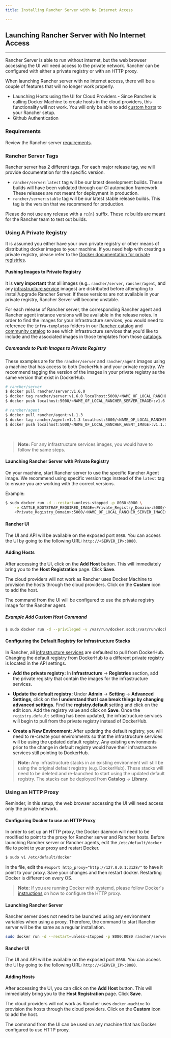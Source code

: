 ```yaml
---
title: Installing Rancher Server with No Internet Access

---
```


## Launching Rancher Server with No Internet Access
---

Rancher Server is able to run without internet, but the web browser accessing the UI will need access to the private network. Rancher can be configured with either a private registry or with an HTTP proxy.

When launching Rancher server with no internet access, there will be a couple of features that will no longer work properly.

* Launching Hosts using the UI for Cloud Providers - Since Rancher is calling Docker Machine to create hosts in the cloud providers, this functionality will not work. You will only be able to add [custom hosts]({{site.baseurl}}/rancher/{{page.version}}/{{page.lang}}/hosts/custom/) to your Rancher setup.
* Github Authentication

### Requirements

Review the Rancher server [requirements]({{site.baseurl}}/rancher/{{page.version}}/{{page.lang}}/installing-rancher/installing-server/#requirements).

### Rancher Server Tags

Rancher server has 2 different tags. For each major release tag, we will provide documentation for the specific version.

* `rancher/server:latest` tag will be our latest development builds. These builds will have been validated through our CI automation framework. These releases are not meant for deployment in production.
* `rancher/server:stable` tag will be our latest stable release builds. This tag is the version that we recommend for production.  

Please do not use any release with a `rc{n}` suffix. These `rc` builds are meant for the Rancher team to test out builds.

### Using A Private Registry

It is assumed you either have your own private registry or other means of distributing docker images to your machine. If you need help with creating a private registry, please refer to the [Docker documentation for private registries](https://docs.docker.com/registry/).

#### Pushing Images to Private Registry

It is **very important** that all images (e.g.. `rancher/server`, `rancher/agent`, and any [infrastructure service]({{site.baseurl}}/rancher/{{page.version}}/{{page.lang}}/rancher-services/) images) are distributed before attempting to install/upgrade Rancher Server. If these versions are not available in your private registry, Rancher Server will become unstable.

For each release of Rancher server, the corresponding Rancher agent and Rancher agent instance versions will be available in the release notes. In order to find the images for your infrastructure services, you would need to reference the `infra-templates` folders in our [Rancher catalog](https://github.com/rancher/rancher-catalog) and [community catalog](https://github.com/rancher/community-catalog) to see which infrastructure services that you'd like to include and the associated images in those templates from those [catalogs]({{site.baseurl}}/rancher/{{page.version}}/{{page.lang}}/catalog/).

##### Commands to Push Images to Private Registry

These examples are for the `rancher/server` and `rancher/agent` images using a machine that has access to both DockerHub and your private registry. We recommend tagging the version of the images in your private registry as the same version that exist in DockerHub.

```bash
# rancher/server
$ docker pull rancher/server:v1.6.0
$ docker tag rancher/server:v1.6.0 localhost:5000/<NAME_OF_LOCAL_RANCHER_SERVER_IMAGE>:v1.6.0
$ docker push localhost:5000/<NAME_OF_LOCAL_RANCHER_SERVER_IMAGE>:v1.6.0

# rancher/agent
$ docker pull rancher/agent:v1.1.3
$ docker tag rancher/agent:v1.1.3 localhost:5000/<NAME_OF_LOCAL_RANCHER_AGENT_IMAGE>:v1.1.3
$ docker push localhost:5000/<NAME_OF_LOCAL_RANCHER_AGENT_IMAGE>:v1.1.3
```

<br>

> **Note:** For any infrastructure services images, you would have to follow the same steps.

#### Launching Rancher Server with Private Registry

On your machine, start Rancher server to use the specific Rancher Agent image. We recommend using specific version tags instead of the `latest` tag to ensure you are working with the correct versions.

Example:

```bash
$ sudo docker run -d --restart=unless-stopped -p 8080:8080 \
    -e CATTLE_BOOTSTRAP_REQUIRED_IMAGE=<Private_Registry_Domain>:5000/<NAME_OF_LOCAL_RANCHER_AGENT_IMAGE>:v1.1.3 \
    <Private_Registry_Domain>:5000/<NAME_OF_LOCAL_RANCHER_SERVER_IMAGE>:v1.6.0
```

#### Rancher UI

The UI and API will be available on the exposed port `8080`. You can access the UI by going to the following URL: `http://<SERVER_IP>:8080`.

#### Adding Hosts

After accessing the UI, click on the **Add Host** button. This will immediately bring you to the **Host Registration** page. Click **Save**.

The cloud providers will not work as Rancher uses Docker Machine to provision the hosts through the cloud providers. Click on the **Custom** icon to add the host.

The command from the UI will be configured to use the private registry image for the Rancher agent.

##### Example Add Custom Host Command

```bash
$ sudo docker run -d --privileged -v /var/run/docker.sock:/var/run/docker.sock <Private_Registry_Domain>:5000/<NAME_OF_LOCAL_RANCHER_AGENT_IMAGE>:v1.1.3 http://<SERVER_IP>:8080/v1/scripts/<security_credentials>
```

#### Configuring the Default Registry for Infrastructure Stacks

In Rancher, all [infrastructure services]({{site.baseurl}}/rancher/{{page.version}}/{{page.lang}}/rancher-services/) are defaulted to pull from DockerHub. Changing the default registry from DockerHub to a different private registry is located in the API settings.

* **Add the private registry:** In **Infrastructure** -> **Registries** section, add the private registry that contain the images for the infrastructure services.

* **Update the default registry:** Under **Admin** -> **Setting** -> **Advanced Settings**, click on the **I understand that I can break things by changing advanced settings**. Find the **registry.default** setting and click on the edit icon. Add the registry value and click on **Save**. Once the `registry.default` setting has been updated, the infrastructure services will begin to pull from the private registry instead of DockerHub.

* **Create a New Environment:** After updating the default registry, you will need to re-create your environments so that the infrastructure services will be using the updated default registry. Any existing environments prior to the change in default registry would have their infrastructure services still pointing to DockerHub.

> **Note:** Any infrastructure stacks in an existing environment will still be using the original default registry (e.g. DockerHub). These stacks will need to be deleted and re-launched to start using the updated default registry. The stacks can be deployed from **Catalog** -> **Library**.

### Using an HTTP Proxy

Reminder, in this setup, the web browser accessing the UI will need access only the private network.

#### Configuring Docker to use an HTTP Proxy

In order to set up an HTTP proxy, the Docker daemon will need to be modified to point to the proxy for Rancher server and Rancher hosts. Before launching Rancher server or Rancher agents, edit the `/etc/default/docker` file to point to your proxy and restart Docker.

```bash
$ sudo vi /etc/default/docker
```

In the file, edit the `#export http_proxy="http://127.0.0.1:3128/"` to have it point to your proxy. Save your changes and then restart docker. Restarting Docker is different on every OS.

> **Note:** If you are running Docker with systemd, please follow Docker's [instructions](https://docs.docker.com/articles/systemd/#http-proxy) on how to configure the HTTP proxy.

#### Launching Rancher Server

Rancher server does not need to be launched using any environment variables when using a proxy. Therefore, the command to start Rancher server will be the same as a regular installation.

```bash
sudo docker run -d --restart=unless-stopped -p 8080:8080 rancher/server
```

#### Rancher UI

The UI and API will be available on the exposed port `8080`. You can access the UI by going to the following URL: `http://<SERVER_IP>:8080`.

#### Adding Hosts

After accessing the UI, you can click on the **Add Host** button. This will immediately bring you to the **Host Registration** page. Click **Save**.

The cloud providers will not work as Rancher uses `docker-machine` to provision the hosts through the cloud providers. Click on the **Custom** icon to add the host.

The command from the UI can be used on any machine that has Docker configured to use HTTP proxy.
